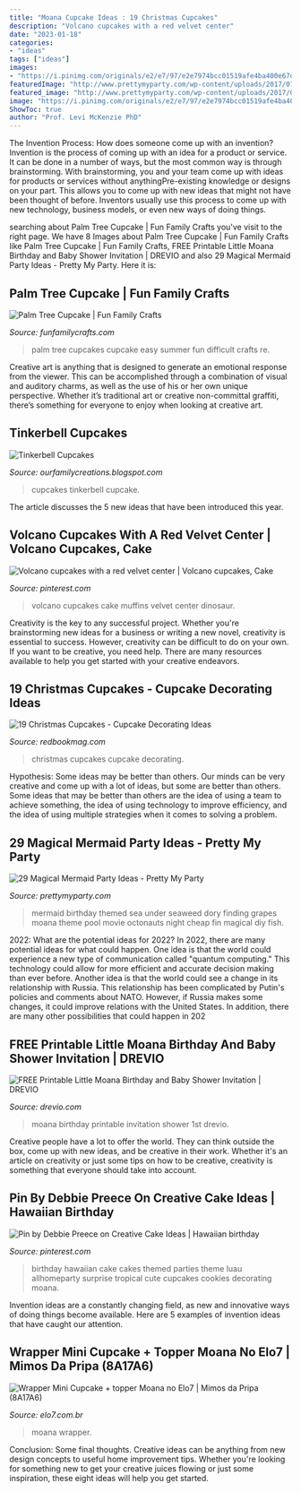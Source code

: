 ```yaml
---
title: "Moana Cupcake Ideas : 19 Christmas Cupcakes"
description: "Volcano cupcakes with a red velvet center"
date: "2023-01-18"
categories:
- "ideas"
tags: ["ideas"]
images:
- "https://i.pinimg.com/originals/e2/e7/97/e2e7974bcc01519afe4ba400e67da62f.jpg"
featuredImage: "http://www.prettymyparty.com/wp-content/uploads/2017/07/mermaid-party-ideas-seaweed.jpg"
featured_image: "http://www.prettymyparty.com/wp-content/uploads/2017/07/mermaid-party-ideas-seaweed.jpg"
image: "https://i.pinimg.com/originals/e2/e7/97/e2e7974bcc01519afe4ba400e67da62f.jpg"
ShowToc: true
author: "Prof. Levi McKenzie PhD"
---
```



The Invention Process: How does someone come up with an invention?
Invention is the process of coming up with an idea for a product or service. It can be done in a number of ways, but the most common way is through brainstorming. With brainstorming, you and your team come up with ideas for products or services without anythingPre-existing knowledge or designs on your part. This allows you to come up with new ideas that might not have been thought of before. Inventors usually use this process to come up with new technology, business models, or even new ways of doing things.

	

		
searching about Palm Tree Cupcake | Fun Family Crafts you've visit to the right page. We have 8 Images about Palm Tree Cupcake | Fun Family Crafts like Palm Tree Cupcake | Fun Family Crafts, FREE Printable Little Moana Birthday and Baby Shower Invitation | DREVIO and also 29 Magical Mermaid Party Ideas - Pretty My Party. Here it is:
		
    
## Palm Tree Cupcake | Fun Family Crafts

<img loading=lazy src="https://funfamilycrafts.com/wp-content/uploads/2016/09/Palm-Tree-and-Teddy-Graham-Cupcakes.jpg" onerror="this.onerror=null;this.src='https://tse1.mm.bing.net/th?id=OIP.kY3FAZWtz59zWtNxUfdeJAHaNM&amp;pid=15.1';" alt="Palm Tree Cupcake | Fun Family Crafts">

_Source: funfamilycrafts.com_

>palm tree cupcakes cupcake easy summer fun difficult crafts re. 

	

Creative art is anything that is designed to generate an emotional response from the viewer. This can be accomplished through a combination of visual and auditory charms, as well as the use of his or her own unique perspective. Whether it’s traditional art or creative non-committal graffiti, there’s something for everyone to enjoy when looking at creative art.

    
## Tinkerbell Cupcakes

<img loading=lazy src="https://lh6.ggpht.com/-vwj_B7xq_xA/Uy3EzJI001I/AAAAAAAADDw/mjhKxANu7QA/s1600/20140310_130351.jpg" onerror="this.onerror=null;this.src='https://tse1.mm.bing.net/th?id=OIP.boDrlS6xaWBFXnyccS7yCgHaNK&amp;pid=15.1';" alt="Tinkerbell Cupcakes">

_Source: ourfamilycreations.blogspot.com_

>cupcakes tinkerbell cupcake. 

	

The article discusses the 5 new ideas that have been introduced this year.

    
## Volcano Cupcakes With A Red Velvet Center | Volcano Cupcakes, Cake

<img loading=lazy src="https://i.pinimg.com/originals/6b/56/20/6b5620f0ff1cc5662a95a2620da8557a.jpg" onerror="this.onerror=null;this.src='https://tse3.mm.bing.net/th?id=OIP.x40YHSWOfkMDDmwhsIhH8QHaJ4&amp;pid=15.1';" alt="Volcano cupcakes with a red velvet center | Volcano cupcakes, Cake">

_Source: pinterest.com_

>volcano cupcakes cake muffins velvet center dinosaur. 

	

Creativity is the key to any successful project. Whether you're brainstorming new ideas for a business or writing a new novel, creativity is essential to success. However, creativity can be difficult to do on your own. If you want to be creative, you need help. There are many resources available to help you get started with your creative endeavors.

    
## 19 Christmas Cupcakes - Cupcake Decorating Ideas

<img loading=lazy src="http://rbk.h-cdn.co/assets/16/43/1477333123-christmas-cupcakes.jpg" onerror="this.onerror=null;this.src='https://tse2.mm.bing.net/th?id=OIP.yZnTcWY8TLSrH5oeybSUOAHaDt&amp;pid=15.1';" alt="19 Christmas Cupcakes - Cupcake Decorating Ideas">

_Source: redbookmag.com_

>christmas cupcakes cupcake decorating. 

	

Hypothesis: Some ideas may be better than others.
Our minds can be very creative and come up with a lot of ideas, but some are better than others. Some ideas that may be better than others are the idea of using a team to achieve something, the idea of using technology to improve efficiency, and the idea of using multiple strategies when it comes to solving a problem.

    
## 29 Magical Mermaid Party Ideas - Pretty My Party

<img loading=lazy src="http://www.prettymyparty.com/wp-content/uploads/2017/07/mermaid-party-ideas-seaweed.jpg" onerror="this.onerror=null;this.src='https://tse3.mm.bing.net/th?id=OIP.hnVRP2Ey2T_fVB4IQvm17gAAAA&amp;pid=15.1';" alt="29 Magical Mermaid Party Ideas - Pretty My Party">

_Source: prettymyparty.com_

>mermaid birthday themed sea under seaweed dory finding grapes moana theme pool movie octonauts night cheap fin magical diy fish. 

	

2022: What are the potential ideas for 2022?
In 2022, there are many potential ideas for what could happen. One idea is that the world could experience a new type of communication called "quantum computing." This technology could allow for more efficient and accurate decision making than ever before. Another idea is that the world could see a change in its relationship with Russia. This relationship has been complicated by Putin's policies and comments about NATO. However, if Russia makes some changes, it could improve relations with the United States. In addition, there are many other possibilities that could happen in 202
    
## FREE Printable Little Moana Birthday And Baby Shower Invitation | DREVIO

<img loading=lazy src="https://www.drevio.com/wp-content/uploads/2017/09/FREE-Printable-Little-Moana-1st-Birthday-Invitation.jpg" onerror="this.onerror=null;this.src='https://tse2.mm.bing.net/th?id=OIP.FNciApQdMy5zhE20V_hHmAHaFS&amp;pid=15.1';" alt="FREE Printable Little Moana Birthday and Baby Shower Invitation | DREVIO">

_Source: drevio.com_

>moana birthday printable invitation shower 1st drevio. 

	

Creative people have a lot to offer the world. They can think outside the box, come up with new ideas, and be creative in their work. Whether it's an article on creativity or just some tips on how to be creative, creativity is something that everyone should take into account.

    
## Pin By Debbie Preece On Creative Cake Ideas | Hawaiian Birthday

<img loading=lazy src="https://i.pinimg.com/originals/e2/e7/97/e2e7974bcc01519afe4ba400e67da62f.jpg" onerror="this.onerror=null;this.src='https://tse3.mm.bing.net/th?id=OIP.fhKUhwI60Z8mF1euWsFcOgHaLH&amp;pid=15.1';" alt="Pin by Debbie Preece on Creative Cake Ideas | Hawaiian birthday">

_Source: pinterest.com_

>birthday hawaiian cake cakes themed parties theme luau allhomeparty surprise tropical cute cupcakes cookies decorating moana. 

	

Invention ideas are a constantly changing field, as new and innovative ways of doing things become available. Here are 5 examples of invention ideas that have caught our attention.

    
## Wrapper Mini Cupcake + Topper Moana No Elo7 | Mimos Da Pripa (8A17A6)

<img loading=lazy src="https://img.elo7.com.br/product/zoom/15B470A/wrapper-mini-cupcake-topper-moana-wrapper.jpg" onerror="this.onerror=null;this.src='https://tse4.mm.bing.net/th?id=OIP.-8jxWStuo8hxPX1ofXEnwAHaHa&amp;pid=15.1';" alt="Wrapper Mini Cupcake + topper Moana no Elo7 | Mimos da Pripa (8A17A6)">

_Source: elo7.com.br_

>moana wrapper. 

	

Conclusion: Some final thoughts.
Creative ideas can be anything from new design concepts to useful home improvement tips. Whether you're looking for something new to get your creative juices flowing or just some inspiration, these eight ideas will help you get started.


